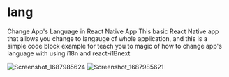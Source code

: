 


# lang
Change App's Language in React Native App
This basic React Native app that allows you change to langauge of whole application, and this is a simple code block example for teach you to magic of how to change app's language with using i18n and react-i18next


![Screenshot_1687985624](https://github.com/serdarmengutay/lang/assets/77384362/8a16f932-6198-4920-abb9-2785b9372eb2)
![Screenshot_1687985621](https://github.com/serdarmengutay/lang/assets/77384362/e091757c-f4da-442d-9136-537a3a86340c)
